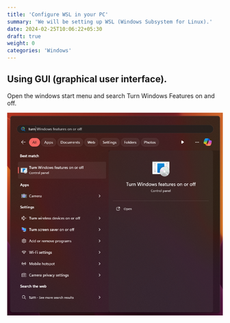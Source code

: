 ```yaml
---
title: 'Configure WSL in your PC'
summary: 'We will be setting up WSL (Windows Subsystem for Linux).'
date: 2024-02-25T10:06:22+05:30
draft: true
weight: 0
categories: 'Windows'
---
```


## Using GUI (graphical user interface).

Open the windows start menu and search Turn Windows Features on and off.

![Example image](/static/turn_on_win_features_1.png)